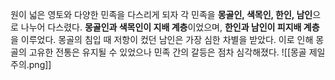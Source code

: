 원이 넓은 영토와 다양한 민족을 다스리게 되자 각 민족을 **몽골인, 색목인, 한인, 남인**으로 나누어 다스렸다.
**몽골인과 색목인이 지배 계층**이었으며, **한인과 남인이 피지배 계층**을 이루었다. 몽골의 침입 때 저항이 컸던 남인은 가장 심한 차별을 받았다.
이로 인해 몽골의 고유한 전통은 유지될 수 있었으나 민족 간의 갈등은 점차 심각해졌다.
![[몽골 제일주의.png]]